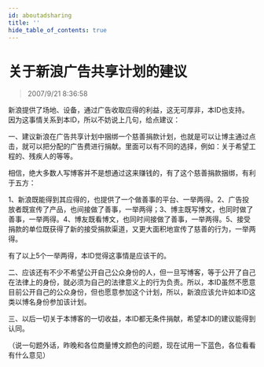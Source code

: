```yaml
---
id: aboutadsharing
title: ''
hide_table_of_contents: true
---
```


# 关于新浪广告共享计划的建议

> 2007/9/21 8:36:58

<div style={{color: '#0000FF', fontWeight: '500', fontSize: '16px'}}>


新浪提供了场地、设备，通过广告收取应得的利益，这无可厚非，本ID也支持。<br/>
因为这事情关系到本ID，所以不妨说上几句，给点建议：
 
一、建议新浪在广告共享计划中捆绑一个慈善捐款计划，也就是可以让博主通过点击，就可以把分配的广告费进行捐献。里面可以有不同的选择，例如：关于希望工程的、残疾人的等等。
 
相信，绝大多数人写博客并不是想通过这来赚钱的，有了这个慈善捐款捆绑，有利于五方：
 
1、新浪既能得到其应得的，也提供了一个做善事的平台、一举两得。2、广告投放者既宣传了产品，也间接做了善事，一举两得；3、博主既写博文，也同时做了善事，一举两得。4、博友既看博文，也同时间接做了善事，一举两得。5、接受捐款的单位既获得了新的接受捐款渠道，又更大面积地宣传了慈善的行为，一举两得。
 
有了以上5个一举两得，本ID觉得这事情是应该干的。
 
二、应该还有不少不希望公开自己公众身份的人，但一旦写博客，等于公开了自己在法律上的身份，就必须为自己的法律意义上的行为负责。所以，本ID虽然不愿意目前公开自己的公众身份，但也愿意参加这个计划，所以，新浪应该允许如本ID这类以博名身份参加该计划。
 
三、以后一切关于本博客的一切收益，本ID都无条件捐献，希望本ID的建议能得到认同。
 
 
（说一句题外话，昨晚和各位商量博文颜色的问题，现在试用一下蓝色，各位看看有什么意见）

</div>